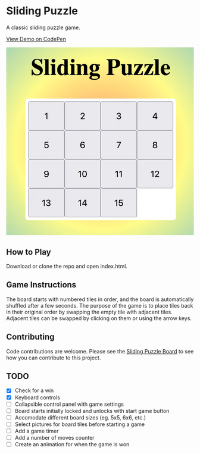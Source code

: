 # Sliding Puzzle
A classic sliding puzzle game. 

[View Demo on CodePen](https://codepen.io/camchambers/pen/rNzdJzG)

![sliding-puzzle.png](./screenshots/sliding-puzzle.gif?raw=true "Game Screenshot")

## How to Play
Download or clone the repo and open index.html. 

## Game Instructions
The board starts with numbered tiles in order, and the board is automatically 
shuffled after a few seconds. The purpose of the game is to place tiles back
in their original order by swapping the empty tile with adjacent tiles. Adjacent
tiles can be swapped by clicking on them or using the arrow keys. 

## Contributing
Code contributions are welcome. Please see the [Sliding Puzzle Board](https://github.com/camchambers/sliding-puzzle/projects/1) to see how you can contribute to this project. 

## TODO 
- [x] Check for a win
- [x] Keyboard controls
- [ ] Collapsible control panel with game settings
- [ ] Board starts initially locked and unlocks with start game button
- [ ] Accomodate different board sizes (eg. 5x5, 6x6, etc.)
- [ ] Select pictures for board tiles before starting a game
- [ ] Add a game timer
- [ ] Add a number of moves counter
- [ ] Create an animation for when the game is won